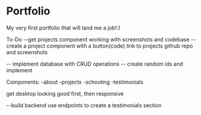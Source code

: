 # Portfolio
My very first portfolio that will land me a job!:)

To-Do
--get projects component working with screenshots and codebase
-- create a project component with a button(code) link to projects github repo and screenshots


-- implement database with CRUD operations
-- create random ids and implement


Components:
-about
-projects
-schooling
-testimonials

get desktop looking good first, then responsive

--build backend
use endpoints to create a testimonials section